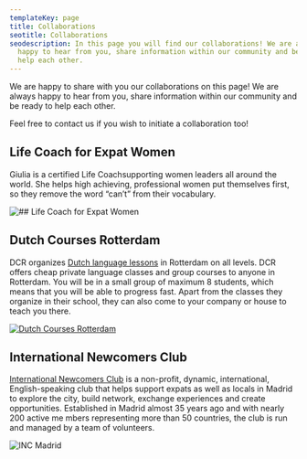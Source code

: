 ```yaml
---
templateKey: page
title: Collaborations
seotitle: Collaborations
seodescription: In this page you will find our collaborations! We are always
  happy to hear from you, share information within our community and be ready to
  help each other.
---
```

We are happy to share with you our collaborations on this page! We are always happy to hear from you, share information within our community and be ready to help each other.

Feel free to contact us if you wish to initiate a collaboration too!

## Life Coach for Expat Women

Giulia is a certified Life Coachsupporting women leaders all around the world. She helps high achieving, professional women put themselves first, so they remove the word “can’t” from their vocabulary.

![## Life Coach for Expat Women](/img/logo-design-giulia-porro-sfondo-trasparente.png)

## Dutch Courses Rotterdam

DCR organizes [Dutch language lessons](https://dutchcoursesrotterdam.com) in Rotterdam on all levels. DCR offers cheap private language classes and group courses to anyone in Rotterdam. You will be in a small group of maximum 8 students, which means that you will be able to progress fast. Apart from the classes they organize in their school, they can also come to your company or house to teach you there.

[![Dutch Courses Rotterdam](/img/logo-glad-transparant-1-.png)](https://dutchcoursesrotterdam.com/index.php/en/?gclid=CjwKCAjw4MP5BRBtEiwASfwAL619FsvlYcBpfih1P-FqHeJDKmGcq3JP41WPGOoBz3Nfcjv-ix7X5RoC0LUQAvD_BwE)

## International Newcomers Club

[International Newcomers Club](https://www.incmadrid.org/) is a non-profit, dynamic, international, English-speaking club that helps support expats as well as locals in Madrid to explore the city, build network, exchange experiences and create opportunities. Established in Madrid almost 35 years ago and with nearly 200 active me mbers representing more than 50 countries, the club is run and managed by a team of volunteers.

![INC Madrid](/img/inc-logo.png)